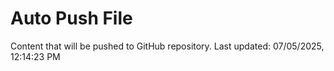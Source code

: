 # Auto Push File

Content that will be pushed to GitHub repository.
Last updated: 07/05/2025, 12:14:23 PM